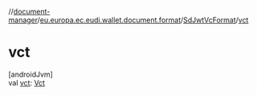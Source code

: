 //[document-manager](../../../index.md)/[eu.europa.ec.eudi.wallet.document.format](../index.md)/[SdJwtVcFormat](index.md)/[vct](vct.md)

# vct

[androidJvm]\
val [vct](vct.md): [Vct](../../eu.europa.ec.eudi.wallet.document/-vct/index.md)
